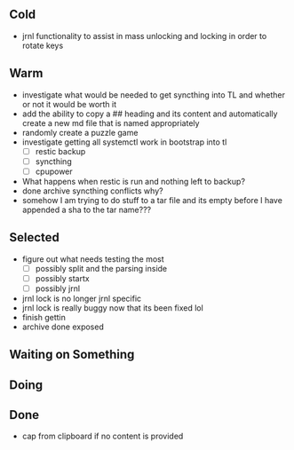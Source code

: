 ## Cold

- jrnl functionality to assist in mass unlocking and locking in order to rotate keys

## Warm

- investigate what would be needed to get syncthing into TL and whether or not it would be worth it
- add the ability to copy a ## heading and its content and automatically create a new md file that is named appropriately
- randomly create a puzzle game
- investigate getting all systemctl work in bootstrap into tl
    * [ ] restic backup
    * [ ] syncthing
    * [ ] cpupower
- What happens when restic is run and nothing left to backup?
- done archive syncthing conflicts why?
- somehow I am trying to do stuff to a tar file and its empty before I have appended a sha to the tar name???

## Selected

- figure out what needs testing the most
    * [ ] possibly split and the parsing inside
    * [ ] possibly startx
    * [ ] possibly jrnl
- jrnl lock is no longer jrnl specific
- jrnl lock is really buggy now that its been fixed lol
- finish gettin
- archive done exposed

## Waiting on Something


## Doing


## Done

- cap from clipboard if no content is provided
